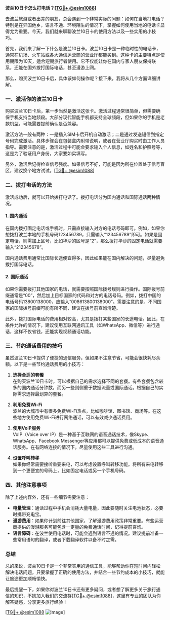 **波兰10日卡怎么打电话？[[TG💪+ @esim1088](https://t.me/s/esim1088)]**

去波兰旅游或者出差的朋友，总会遇到一个非常实际的问题：如何在当地打电话？特别是在异国他乡，语言不通、环境陌生的情况下，掌握如何使用当地的电话卡显得尤为重要。今天，我们就来聊聊波兰10日卡的使用方法以及一些实用的小技巧。

首先，我们来了解一下什么是波兰10日卡。波兰10日卡是一种临时性的电话卡，通常在机场、火车站或各大通信运营商的营业厅都能买到。这种卡的主要特点是使用期限为10天，适合短期旅行者使用。它不仅能让你在国内与家人朋友保持联系，还能在国外拨打国际电话，甚至漫游上网。

那么，购买波兰10日卡后，具体该如何操作呢？接下来，我将从几个方面详细讲解。

### 一、激活你的波兰10日卡

购买波兰10日卡后，第一步当然是激活这张卡。激活过程通常很简单，但需要确保手机支持当地频段。大部分现代智能手机都支持全球频段，但如果你的手机是老款机型，可能需要提前确认是否兼容。

激活方法一般有两种：一是插入SIM卡后开机自动激活；二是通过发送短信到指定号码完成激活。具体步骤会在包装盒内附带说明，或者在营业厅购买时由工作人员指导。需要注意的是，激活过程中可能会要求输入个人信息，如姓名和护照号等，这是为了验证用户身份，大家要如实填写。

另外，激活后记得检查信号强度。如果信号不好，可能是因为所在位置处于信号盲区，建议换个地方试试。[[TG💪+ @esim1088](https://t.me/s/esim1088)]

### 二、拨打电话的方法

激活成功后，就可以开始拨打电话了。拨打电话分为国内通话和国际通话两种情况。

#### 1. 国内通话

在国内拨打固定电话或手机时，只需直接输入对方的电话号码即可。例如，如果你想拨打波兰本地的手机号码123456789，只需输入“123456789”即可。如果是固定电话，则需加上区号，比如华沙的区号是“2”，那么拨打华沙的固定电话就需要输入“212345678”。

国内通话费用通常比国际长途便宜得多，因此如果能在国内解决的问题，尽量避免拨打国际电话。

#### 2. 国际通话

如果你需要拨打其他国家的电话，就需要按照国际拨号规则进行操作。国际拨号前缀通常是“00”，然后加上目标国家的代码和对方的电话号码。例如，拨打中国的电话号码13800138000，应输入“008613800138000”。需要注意的是，不同国家的国际拨号前缀可能有所不同，建议在拨号前查询清楚。

此外，拨打国际电话的费用相对较高，尤其是拨打某些国家的长途电话。因此，在条件允许的情况下，建议使用互联网通讯工具（如WhatsApp、微信等）进行通话，这样不仅省钱，还能实现视频通话功能。

### 三、节约通话费用的技巧

虽然波兰10日卡提供了便捷的通信服务，但如果不注意节省，可能会很快耗尽余额。以下是一些节约通话费用的小技巧：

1. **选择合适的套餐**  
   在购买波兰10日卡时，可以根据自己的需求选择不同的套餐。有些套餐包含较多的国内通话分钟数，而另一些则侧重于数据流量或国际通话。根据自己的实际需求选择最划算的套餐。

2. **利用免费Wi-Fi**  
   波兰的大城市中有很多免费Wi-Fi热点，比如咖啡馆、图书馆、商场等。在这些地方使用免费Wi-Fi进行网络通话，可以有效减少通话费用。

3. **使用VoIP服务**  
   VoIP（Voice over IP）是一种基于互联网的语音通话技术，像Skype、WhatsApp、Facebook Messenger等应用都可以提供免费或低成本的语音通话服务。在有网络连接的情况下，尽量使用这些工具进行沟通。

4. **设置呼叫转移**  
   如果你经常需要接听重要来电，可以考虑设置呼叫转移功能。将所有来电转移到一个更便宜的号码上，比如固定电话或另一个手机号码。

### 四、其他注意事项

除了上述内容外，还有一些细节需要注意：

- **电量管理**：通话过程中手机会消耗大量电量，因此要随时关注电池状态，必要时携带充电宝。
- **漫游费用**：如果你计划前往其他国家，了解漫游费用政策非常重要。有些运营商提供的漫游服务可能包含一定量的免费通话时间，记得提前咨询。
- **语言障碍**：在波兰使用电话时，可能会遇到语言不通的情况。建议提前准备一些常用语句的翻译，或者下载翻译软件以备不时之需。

### 总结

总的来说，波兰10日卡是一个非常实用的通信工具，能够帮助你在短时间内轻松解决电话问题。只要掌握了正确的使用方法，并结合一些节约成本的小技巧，就能让旅途更加顺畅愉快。

最后提醒一下，如果你对波兰10日卡还有更多疑问，或者想了解更多关于旅行通信的知识，不妨加入我们的交流群[[TG💪+ @esim1088](https://t.me/s/esim1088)]，这里有专业的团队为你解答疑惑，分享更多旅行经验！

[[TG💪+ @esim1088](https://t.me/s/esim1088) ![Image](https://i.postimg.cc/4NQfJmqS/Snipaste-2025-05-13-00-14-12.png)]